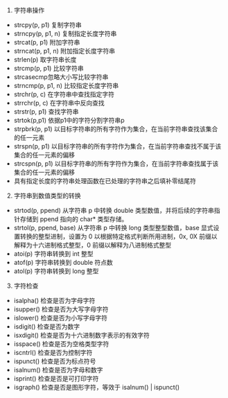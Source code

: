 1. 字符串操作
  * strcpy(p, p1) 复制字符串
  * strncpy(p, p1, n) 复制指定长度字符串
  * strcat(p, p1) 附加字符串
  * strncat(p, p1, n) 附加指定长度字符串
  * strlen(p) 取字符串长度
  * strcmp(p, p1) 比较字符串
  * strcasecmp忽略大小写比较字符串
  * strncmp(p, p1, n) 比较指定长度字符串
  * strchr(p, c) 在字符串中查找指定字符
  * strrchr(p, c) 在字符串中反向查找
  * strstr(p, p1) 查找字符串
  * strtok(p,p1) 依据p1中的字符分割字符串p
  * strpbrk(p, p1) 以目标字符串的所有字符作为集合，在当前字符串查找该集合的任一元素
  * strspn(p, p1) 以目标字符串的所有字符作为集合，在当前字符串查找不属于该集合的任一元素的偏移
  * strcspn(p, p1) 以目标字符串的所有字符作为集合，在当前字符串查找属于该集合的任一元素的偏移 
  * 具有指定长度的字符串处理函数在已处理的字符串之后填补零结尾符 

2. 字符串到数值类型的转换
  * strtod(p, ppend) 从字符串 p 中转换 double 类型数值，并将后续的字符串指针存储到 ppend 指向的 char* 类型存储。
  * strtol(p, ppend, base) 从字符串 p 中转换 long 类型整型数值，base 显式设置转换的整型进制，设置为 0 以根据特定格式判断所用进制，0x, 0X 前缀以解释为十六进制格式整型，0    前缀以解释为八进制格式整型
  * atoi(p) 字符串转换到 int 整型
  * atof(p) 字符串转换到 double 符点数
  * atol(p) 字符串转换到 long 整型 

3. 字符检查
  * isalpha() 检查是否为字母字符
  * isupper() 检查是否为大写字母字符
  * islower() 检查是否为小写字母字符
  * isdigit() 检查是否为数字
  * isxdigit() 检查是否为十六进制数字表示的有效字符
  * isspace() 检查是否为空格类型字符
  * iscntrl() 检查是否为控制字符
  * ispunct() 检查是否为标点符号
  * isalnum() 检查是否为字母和数字
  * isprint() 检查是否是可打印字符
  * isgraph() 检查是否是图形字符，等效于 isalnum() | ispunct()  
